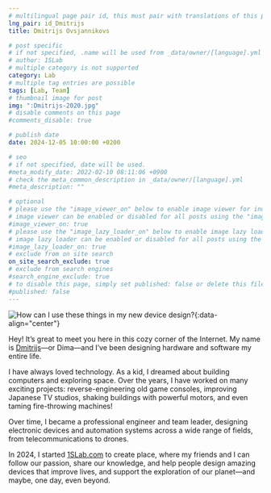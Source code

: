 ```yaml
---
# multilingual page pair id, this must pair with translations of this page. (This name must be unique)
lng_pair: id_Dmitrijs
title: Dmitrijs Ovsjannikovs

# post specific
# if not specified, .name will be used from _data/owner/[language].yml
# author: 1SLab
# multiple category is not supported
category: Lab
# multiple tag entries are possible
tags: [Lab, Team]
# thumbnail image for post
img: ":Dmitrijs-2020.jpg"
# disable comments on this page
#comments_disable: true

# publish date
date: 2024-12-05 10:00:00 +0200

# seo
# if not specified, date will be used.
#meta_modify_date: 2022-02-10 08:11:06 +0900
# check the meta_common_description in _data/owner/[language].yml
#meta_description: ""

# optional
# please use the "image_viewer_on" below to enable image viewer for individual pages or posts (_posts/ or [language]/_posts folders).
# image viewer can be enabled or disabled for all posts using the "image_viewer_posts: true" setting in _data/conf/main.yml.
#image_viewer_on: true
# please use the "image_lazy_loader_on" below to enable image lazy loader for individual pages or posts (_posts/ or [language]/_posts folders).
# image lazy loader can be enabled or disabled for all posts using the "image_lazy_loader_posts: true" setting in _data/conf/main.yml.
#image_lazy_loader_on: true
# exclude from on site search
on_site_search_exclude: true
# exclude from search engines
#search_engine_exclude: true
# to disable this page, simply set published: false or delete this file
#published: false
---
```

![How can I use these things in my new device design?](:Dmitrijs-2020.jpg){:data-align="center"}

Hey! It’s great to meet you here in this cozy corner of the Internet. My name is [Dmitrijs](https://www.linkedin.com/in/dmivs/)—or Dima—and I’ve been designing hardware and software my entire life.

I have always loved technology. As a kid, I dreamed about building computers and exploring space. Over the years, I have worked on many exciting projects: reverse-engineering old game consoles, improving Japanese TV studios, shaking buildings with powerful motors, and even taming fire-throwing machines!

Over time, I became a professional engineer and team leader, designing electronic devices and automation systems across a wide range of fields, from telecommunications to drones.

In 2024, I started [1SLab.com](/) to create place, where my friends and I can follow our passion, share our knowledge, and help people design amazing devices that improve lives, and support the exploration of our planet—and maybe, one day, even beyond.